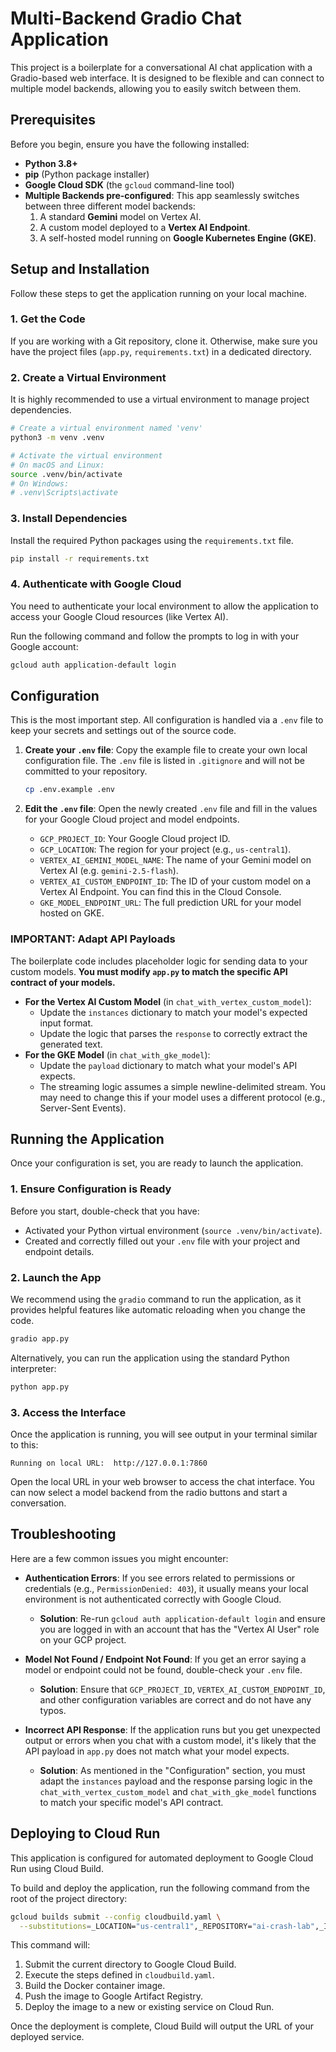 # Multi-Backend Gradio Chat Application

This project is a boilerplate for a conversational AI chat application with a Gradio-based web interface. It is designed to be flexible and can connect to multiple model backends, allowing you to easily switch between them.

## Prerequisites

Before you begin, ensure you have the following installed:

- **Python 3.8+**
- **pip** (Python package installer)
- **Google Cloud SDK** (the `gcloud` command-line tool)
- **Multiple Backends pre-configured**: This app seamlessly switches between three different model backends:
    1.  A standard **Gemini** model on Vertex AI.
    2.  A custom model deployed to a **Vertex AI Endpoint**.
    3.  A self-hosted model running on **Google Kubernetes Engine (GKE)**.

## Setup and Installation

Follow these steps to get the application running on your local machine.

### 1. Get the Code

If you are working with a Git repository, clone it. Otherwise, make sure you have the project files (`app.py`, `requirements.txt`) in a dedicated directory.

### 2. Create a Virtual Environment

It is highly recommended to use a virtual environment to manage project dependencies.

```bash
# Create a virtual environment named 'venv'
python3 -m venv .venv

# Activate the virtual environment
# On macOS and Linux:
source .venv/bin/activate
# On Windows:
# .venv\Scripts\activate
```

### 3. Install Dependencies

Install the required Python packages using the `requirements.txt` file.

```bash
pip install -r requirements.txt
```

### 4. Authenticate with Google Cloud

You need to authenticate your local environment to allow the application to access your Google Cloud resources (like Vertex AI).

Run the following command and follow the prompts to log in with your Google account:

```bash
gcloud auth application-default login
```

## Configuration

This is the most important step. All configuration is handled via a `.env` file to keep your secrets and settings out of the source code.

1.  **Create your `.env` file**:
    Copy the example file to create your own local configuration file. The `.env` file is listed in `.gitignore` and will not be committed to your repository.
    ```bash
    cp .env.example .env
    ```

2.  **Edit the `.env` file**:
    Open the newly created `.env` file and fill in the values for your Google Cloud project and model endpoints.

    - `GCP_PROJECT_ID`: Your Google Cloud project ID.
    - `GCP_LOCATION`: The region for your project (e.g., `us-central1`).
    - `VERTEX_AI_GEMINI_MODEL_NAME`: The name of your Gemini model on Vertex AI (e.g. `gemini-2.5-flash`).
    - `VERTEX_AI_CUSTOM_ENDPOINT_ID`: The ID of your custom model on a Vertex AI Endpoint. You can find this in the Cloud Console.
    - `GKE_MODEL_ENDPOINT_URL`: The full prediction URL for your model hosted on GKE.

### **IMPORTANT: Adapt API Payloads**

The boilerplate code includes placeholder logic for sending data to your custom models. **You must modify `app.py` to match the specific API contract of your models.**

-   **For the Vertex AI Custom Model** (in `chat_with_vertex_custom_model`):
    -   Update the `instances` dictionary to match your model's expected input format.
    -   Update the logic that parses the `response` to correctly extract the generated text.
-   **For the GKE Model** (in `chat_with_gke_model`):
    -   Update the `payload` dictionary to match what your model's API expects.
    -   The streaming logic assumes a simple newline-delimited stream. You may need to change this if your model uses a different protocol (e.g., Server-Sent Events).

## Running the Application

Once your configuration is set, you are ready to launch the application.

### 1. Ensure Configuration is Ready

Before you start, double-check that you have:
- Activated your Python virtual environment (`source .venv/bin/activate`).
- Created and correctly filled out your `.env` file with your project and endpoint details.

### 2. Launch the App

We recommend using the `gradio` command to run the application, as it provides helpful features like automatic reloading when you change the code.

```bash
gradio app.py
```

Alternatively, you can run the application using the standard Python interpreter:

```bash
python app.py
```

### 3. Access the Interface

Once the application is running, you will see output in your terminal similar to this:

```
Running on local URL:  http://127.0.0.1:7860
```

Open the local URL in your web browser to access the chat interface. You can now select a model backend from the radio buttons and start a conversation.

## Troubleshooting

Here are a few common issues you might encounter:

*   **Authentication Errors**: If you see errors related to permissions or credentials (e.g., `PermissionDenied: 403`), it usually means your local environment is not authenticated correctly with Google Cloud.
    *   **Solution**: Re-run `gcloud auth application-default login` and ensure you are logged in with an account that has the "Vertex AI User" role on your GCP project.

*   **Model Not Found / Endpoint Not Found**: If you get an error saying a model or endpoint could not be found, double-check your `.env` file.
    *   **Solution**: Ensure that `GCP_PROJECT_ID`, `VERTEX_AI_CUSTOM_ENDPOINT_ID`, and other configuration variables are correct and do not have any typos.

*   **Incorrect API Response**: If the application runs but you get unexpected output or errors when you chat with a custom model, it's likely that the API payload in `app.py` does not match what your model expects.
    *   **Solution**: As mentioned in the "Configuration" section, you must adapt the `instances` payload and the response parsing logic in the `chat_with_vertex_custom_model` and `chat_with_gke_model` functions to match your specific model's API contract.

## Deploying to Cloud Run

This application is configured for automated deployment to Google Cloud Run using Cloud Build.

To build and deploy the application, run the following command from the root of the project directory:

```bash
gcloud builds submit --config cloudbuild.yaml \
  --substitutions=_LOCATION="us-central1",_REPOSITORY="ai-crash-lab",_IMAGE="math-tutor",_SERVICE_NAME="math-tutor-service",_REGION="us-central1"
```

This command will:
1.  Submit the current directory to Google Cloud Build.
2.  Execute the steps defined in `cloudbuild.yaml`.
3.  Build the Docker container image.
4.  Push the image to Google Artifact Registry.
5.  Deploy the image to a new or existing service on Cloud Run.

Once the deployment is complete, Cloud Build will output the URL of your deployed service.